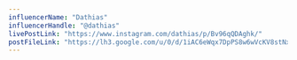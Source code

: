```yaml
---
influencerName: "Dathias"
influencerHandle: "@dathias"
livePostLink: "https://www.instagram.com/dathias/p/Bv96qQDAghk/"
postFileLink: "https://lh3.google.com/u/0/d/1iAC6eWqx7DpPS8w6wVcKV8stNxfR7vPe"
---
```


